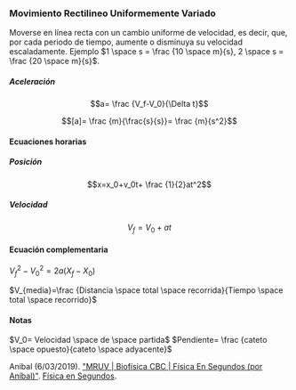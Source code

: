 ### Movimiento Rectilineo Uniformemente Variado
Moverse en línea recta con un cambio uniforme de velocidad, es decir, que, por cada periodo de tiempo, aumente o disminuya su velocidad escaladamente. Ejemplo $1 \space s = \frac {10 \space m}{s}, 2 \space s = \frac {20 \space m}{s}$.

##### Aceleración
$$a= \frac {V_f-V_0}{\Delta t}$$

$$[a]= \frac {m}{\frac{s}{s}}= \frac {m}{s^2}$$

#### Ecuaciones horarias
##### Posición

$$x=x_0+v_0t+ \frac {1}{2}at^2$$

##### Velocidad
$$V_f=V_0+at$$

#### Ecuación complementaria
${V_f}^2-{V_0}^2=2a(X_f-X_0)$

$V_{media}=\frac {Distancia \space total \space recorrida}{Tiempo \space total \space recorrido}$

#### Notas
$V_0= Velocidad \space de \space partida$
$Pendiente= \frac {cateto \space opuesto}{cateto \space adyacente}$

Anibal (6/03/2019). ["MRUV | Biofísica CBC | Física En Segundos (por Aníbal)"](https://www.youtube.com/watch?v=eMgNyiOtLH8). [Física en Segundos](https://www.youtube.com/channel/UCfC8fA12mBQB5_0h_CJAdcg).